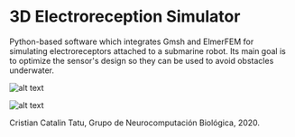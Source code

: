
# 3D Electroreception Simulator

Python-based software which integrates Gmsh and ElmerFEM for simulating electroreceptors attached to a submarine robot. Its main goal is to optimize the sensor's design so they can be used to avoid obstacles underwater.

![alt text](https://i.imgur.com/LXGLyVL.jpg "Logo Title Text 1")

![alt text](https://i.imgur.com/xYMrT35.png "Logo Title Text 1")

Cristian Catalin Tatu, Grupo de Neurocomputación Biológica, 2020.
